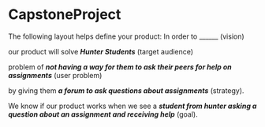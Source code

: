 # CapstoneProject

The following layout helps define your product: In order to ______ (vision)

our product will solve ___Hunter Students___ (target audience)

problem of ___not having a way for them to ask their peers for help on assignments___ (user problem)

by giving them ___a forum to ask questions about assignments___ (strategy).

We know if our product works when we see a ___student from hunter asking a question about an assignment and receiving help___ (goal).
